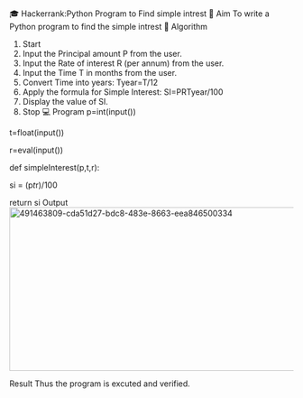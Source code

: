 🎓 Hackerrank:Python Program to Find simple intrest
🎯 Aim
To write a Python program to find the simple intrest
🧠 Algorithm
1. Start
2. Input the Principal amount P from the user.
3. Input the Rate of interest R (per annum) from the user.
4. Input the Time T in months from the user.
5. Convert Time into years: Tyear=T/12
6. Apply the formula for Simple Interest: SI=PRTyear/100
7. Display the value of SI.
8. Stop
💻 Program
p=int(input())

t=float(input())

r=eval(input())

def simpleInterest(p,t,r):

si = (p*t*r)/100

return si
Output
<img width="1117" height="290" alt="491463809-cda51d27-bdc8-483e-8663-eea846500334" src="https://github.com/user-attachments/assets/c33ec05d-6def-49db-8c40-3eb29bbe60cd" />

Result
Thus the program is excuted and verified.
